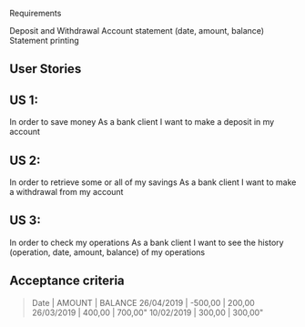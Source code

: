 Requirements

Deposit and Withdrawal
Account statement (date, amount, balance)
Statement printing

User Stories
-------------
US 1:
------
In order to save money
As a bank client
I want to make a deposit in my account

US 2:
------

In order to retrieve some or all of my savings
As a bank client
I want to make a withdrawal from my account

US 3:
------
In order to check my operations
As a bank client
I want to see the history (operation, date, amount, balance) of my operations

Acceptance criteria
--------------------
>Date       | AMOUNT    | BALANCE
>26/04/2019 | -500,00   | 200,00
26/03/2019  | 400,00    | 700,00"
10/02/2019  | 300,00    | 300,00"